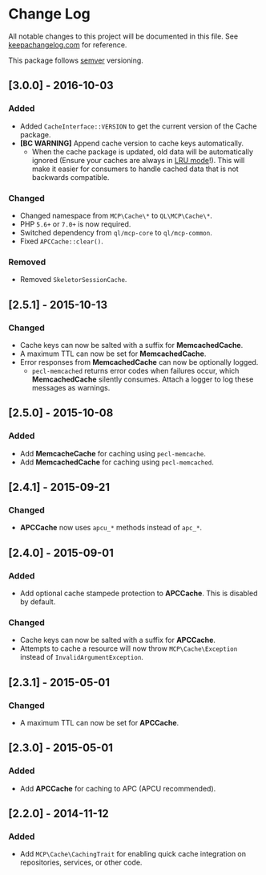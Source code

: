 # Change Log
All notable changes to this project will be documented in this file. See [keepachangelog.com](http://keepachangelog.com) for reference.

This package follows [semver](http://semver.org/) versioning.

## [3.0.0] - 2016-10-03

### Added
- Added `CacheInterface::VERSION` to get the current version of the Cache package.
- **[BC WARNING]** Append cache version to cache keys automatically.
    - When the cache package is updated, old data will be automatically ignored
      (Ensure your caches are always in [LRU mode](https://en.wikipedia.org/wiki/Cache_algorithms#LRU)!).
      This will make it easier for consumers to handle cached data that is not backwards compatible.

### Changed
- Changed namespace from `MCP\Cache\*` to `QL\MCP\Cache\*`.
- PHP `5.6+` or `7.0+` is now required.
- Switched dependency from `ql/mcp-core` to `ql/mcp-common`.
- Fixed `APCCache::clear()`.

### Removed

- Removed `SkeletorSessionCache`.

## [2.5.1] - 2015-10-13

### Changed
- Cache keys can now be salted with a suffix for **MemcachedCache**.
- A maximum TTL can now be set for **MemcachedCache**.
- Error responses from **MemcachedCache** can now be optionally logged.
    - `pecl-memcached` returns error codes when failures occur, which **MemcachedCache** silently consumes. Attach
      a logger to log these messages as warnings.

## [2.5.0] - 2015-10-08

### Added
- Add **MemcacheCache** for caching using `pecl-memcache`.
- Add **MemcachedCache** for caching using `pecl-memcached`.

## [2.4.1] - 2015-09-21

### Changed
- **APCCache** now uses `apcu_*` methods instead of `apc_*`.

## [2.4.0] - 2015-09-01

### Added
- Add optional cache stampede protection to **APCCache**. This is disabled by default.

### Changed
- Cache keys can now be salted with a suffix for **APCCache**.
- Attempts to cache a resource will now throw `MCP\Cache\Exception` instead of `InvalidArgumentException`.

## [2.3.1] - 2015-05-01

### Changed
- A maximum TTL can now be set for **APCCache**.

## [2.3.0] - 2015-05-01

### Added
- Add **APCCache** for caching to APC (APCU recommended).

## [2.2.0] - 2014-11-12

### Added
- Add `MCP\Cache\CachingTrait` for enabling quick cache integration on repositories, services, or other code.

